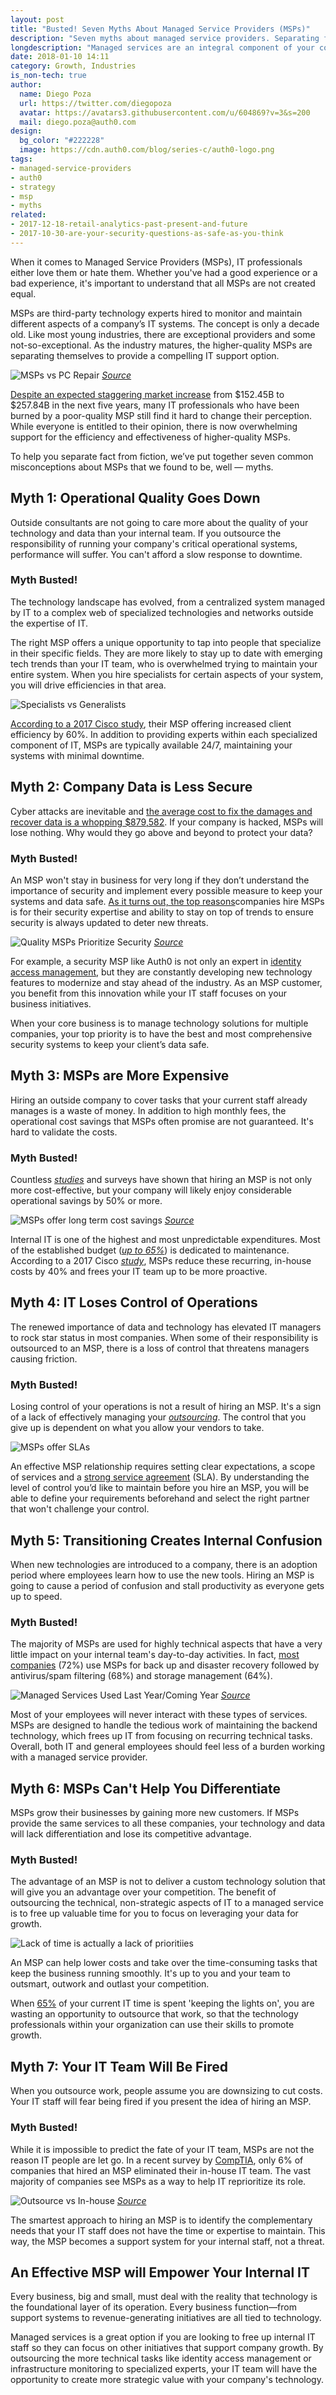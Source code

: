 ```yaml
---
layout: post
title: "Busted! Seven Myths About Managed Service Providers (MSPs)"
description: "Seven myths about managed service providers. Separating facts from fiction to explain the real value of MSPs."
longdescription: "Managed services are an integral component of your company's technology strategy, yet some people continue to have misconceptions that prevent them from taking full advantage. We'll separate fact from fiction to explain the real value of MSPs."
date: 2018-01-10 14:11
category: Growth, Industries
is_non-tech: true
author:
  name: Diego Poza
  url: https://twitter.com/diegopoza
  avatar: https://avatars3.githubusercontent.com/u/604869?v=3&s=200
  mail: diego.poza@auth0.com
design:
  bg_color: "#222228"
  image: https://cdn.auth0.com/blog/series-c/auth0-logo.png
tags:
- managed-service-providers
- auth0
- strategy
- msp
- myths
related:
- 2017-12-18-retail-analytics-past-present-and-future
- 2017-10-30-are-your-security-questions-as-safe-as-you-think
---
```


When it comes to Managed Service Providers (MSPs), IT professionals either love them or hate them. Whether you've had a good experience or a bad experience, it's important to understand that all MSPs are not created equal.

MSPs are third-party technology experts hired to monitor and maintain different aspects of a company’s IT systems. The concept is only a decade old. Like most young industries, there are exceptional providers and some not-so-exceptional. As the industry matures, the higher-quality MSPs are separating themselves to provide a compelling IT support option.

![MSPs vs PC Repair](
https://cdn.auth0.com/blog/seven-myths-about-msps/msps-vs-in-house.png)
[*Source*](http://zumatech.com/pc-repair-vs-managed-service-provider/)

[Despite an expected staggering market increase](https://www.businesswire.com/news/home/20170913005656/en/Managed-Services-Market-2017---Global-forecast) from $152.45B to $257.84B in the next five years, many IT professionals who have been burned by a poor-quality MSP still find it hard to change their perception. While everyone is entitled to their opinion, there is now overwhelming support for the efficiency and effectiveness of higher-quality MSPs. 

To help you separate fact from fiction, we’ve put together seven common misconceptions about MSPs that we found to be, well — myths.

## Myth 1: Operational Quality Goes Down

Outside consultants are not going to care more about the quality of your technology and data than your internal team. If you outsource the responsibility of running your company's critical operational systems, performance will suffer. You can't afford a slow response to downtime.

### Myth Busted!

The technology landscape has evolved, from a centralized system managed by IT to a complex web of specialized technologies and networks outside the expertise of IT.

The right MSP offers a unique opportunity to tap into people that specialize in their specific fields. They are more likely to stay up to date with emerging tech trends than your IT team, who is overwhelmed trying to maintain your entire system. When you hire specialists for certain aspects of your system, you will drive efficiencies in that area. 

![Specialists vs Generalists](
https://cdn.auth0.com/blog/seven-myths-about-msps/specialists-vs-generalists.jpg)

[According to a 2017 Cisco study](https://www.cisco.com/c/dam/en_us/services/downloads/why-managed-services.pdf), their MSP offering increased client efficiency by 60%. In addition to providing experts within each specialized component of IT, MSPs are typically available 24/7, maintaining your systems with minimal downtime.

## Myth 2: Company Data is Less Secure

Cyber attacks are inevitable and [the average cost to fix the damages and recover data is a whopping $879,582](http://www.techadvisory.org/2017/01/cyber-security-and-managed-services/). If your company is hacked, MSPs will lose nothing. Why would they go above and beyond to protect your data?

### Myth Busted!

An MSP won't stay in business for very long if they don’t understand the importance of security and implement every possible measure to keep your systems and data safe. [As it turns out, the top reasons](https://blogs.technet.microsoft.com/hosting/2017/03/22/cloud-hosting-survey/)companies hire MSPs is for their security expertise and ability to stay on top of trends to ensure security is always updated to deter new threats. 

![Quality MSPs Prioritize Security](https://cdn.auth0.com/blog/seven-myths-about-msps/msps-prioritize-security.png)
[*Source*](http://www.yellowspring.co.uk/admin/resources/managed-services-circle-w640.png)

For example, a security MSP like Auth0 is not only an expert in [identity access management](https://auth0.com/blog/5-reasons-your-company-needs-identity-and-access-management/), but they are constantly developing new technology features to modernize and stay ahead of the industry. As an MSP customer, you benefit from this innovation while your IT staff focuses on your business initiatives.

When your core business is to manage technology solutions for multiple companies, your top priority is to have the best and most comprehensive security systems to keep your client’s data safe.

## Myth 3: MSPs are More Expensive

Hiring an outside company to cover tasks that your current staff already manages is a waste of money. In addition to high monthly fees, the operational cost savings that MSPs often promise are not guaranteed. It's hard to validate the costs.

### Myth Busted!

Countless [*studies*](https://www.webroot.com/shared/pdf/wp-transitioning_to_managed_services.pdf) and surveys have shown that hiring an MSP is not only more cost-effective, but your company will likely enjoy considerable operational savings by 50% or more.

![MSPs offer long term cost savings](https://cdn.auth0.com/blog/seven-myths-about-msps/msps-offer-longterm-savings.png)
[*Source*](http://www.catapultsystems.com/services/managed-services/)

Internal IT is one of the highest and most unpredictable expenditures. Most of the established budget ([*up to 65%*](https://www.cisco.com/c/dam/en_us/services/downloads/why-managed-services.pdf)) is dedicated to maintenance. According to a 2017 Cisco [*study*](https://www.cisco.com/c/dam/en_us/services/downloads/why-managed-services.pdf), MSPs reduce these recurring, in-house costs by 40% and frees your IT team up to be more proactive.

## Myth 4: IT Loses Control of Operations

The renewed importance of data and technology has elevated IT managers to rock star status in most companies. When some of their responsibility is outsourced to an MSP, there is a loss of control that threatens managers causing friction.

### Myth Busted!

Losing control of your operations is not a result of hiring an MSP. It's a sign of a lack of effectively managing your [*outsourcing*](http://www.rethinkstaffing.com/smart-staffing-solutions/dont-lose-control-over-outsourcing-actively-managed-services). The control that you give up is dependent on what you allow your vendors to take.

![MSPs offer SLAs](https://cdn.auth0.com/blog/seven-myths-about-msps/msps-offer-slas.jpg)

An effective MSP relationship requires setting clear expectations, a scope of services and a [strong service agreement](https://www.continuum.net/europe/blog/5-ways-to-strengthen-your-service-level-agreement-sla) (SLA). By understanding the level of control you’d like to maintain before you hire an MSP, you will be able to define your requirements beforehand and select the right partner that won't challenge your control.

## Myth 5: Transitioning Creates Internal Confusion

When new technologies are introduced to a company, there is an adoption period where employees learn how to use the new tools. Hiring an MSP is going to cause a period of confusion and stall productivity as everyone gets up to speed.

### Myth Busted!

The majority of MSPs are used for highly technical aspects that have a very little impact on your internal team's day-to-day activities. In fact, [most companies](https://www.csoonline.com/article/2934493/infosec-staffing/top-five-reasons-companies-are-avoiding-managed-services.html) (72%) use MSPs for back up and disaster recovery followed by antivirus/spam filtering (68%) and storage management (64%). 

![Managed Services Used Last Year/Coming Year](https://cdn.auth0.com/blog/seven-myths-about-msps/msps-last-year-vs-this-year.png)
[*Source*](https://blogs.technet.microsoft.com/hosting/2017/03/22/cloud-hosting-survey/)

Most of your employees will never interact with these types of services. MSPs are designed to handle the tedious work of maintaining the backend technology, which frees up IT from focusing on recurring technical tasks. Overall, both IT and general employees should feel less of a burden working with a managed service provider.

## Myth 6: MSPs Can't Help You Differentiate

MSPs grow their businesses by gaining more new customers. If MSPs provide the same services to all these companies, your technology and data will lack differentiation and lose its competitive advantage.

### Myth Busted!

The advantage of an MSP is not to deliver a custom technology solution that will give you an advantage over your competition. The benefit of outsourcing the technical, non-strategic aspects of IT to a managed service is to free up valuable time for you to focus on leveraging your data for growth.

![Lack of time is actually a lack of prioritiies](https://cdn.auth0.com/blog/seven-myths-about-msps/lack-of-time-is-actually-lack-of-priorities.png)

An MSP can help lower costs and take over the time-consuming tasks that keep the business running smoothly. It's up to you and your team to outsmart, outwork and outlast your competition.

When [65%](https://www.cisco.com/c/dam/en_us/services/downloads/why-managed-services.pdf) of your current IT time is spent 'keeping the lights on', you are wasting an opportunity to outsource that work, so that the technology professionals within your organization can use their skills to promote growth.

## Myth 7: Your IT Team Will Be Fired

When you outsource work, people assume you are downsizing to cut costs. Your IT staff will fear being fired if you present the idea of hiring an MSP.

### Myth Busted!

While it is impossible to predict the fate of your IT team, MSPs are not the reason IT people are let go. In a recent survey by [CompTIA](https://www.comptia.org/resources/2016-managed-services-buying-guide), only 6% of companies that hired an MSP eliminated their in-house IT team. The vast majority of companies see MSPs as a way to help IT reprioritize its role.

![Outsource vs In-house](https://cdn.auth0.com/blog/seven-myths-about-msps/outsource-vs-inhouse.png)
[*Source*](http://thelinkmarketing.ie/digital-marketing-outsource-v-inhouse-marketing/)

The smartest approach to hiring an MSP is to identify the complementary needs that your IT staff does not have the time or expertise to maintain. This way, the MSP becomes a support system for your internal staff, not a threat.

## An Effective MSP will Empower Your Internal IT

Every business, big and small, must deal with the reality that technology is the foundational layer of its operation. Every business function—from support systems to revenue-generating initiatives are all tied to technology. 

Managed services is a great option if you are looking to free up internal IT staff so they can focus on other initiatives that support company growth. By outsourcing the more technical tasks like identity access management or infrastructure monitoring to specialized experts, your IT team will have the opportunity to create more strategic value with your company's technology.
